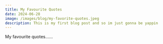 ```yaml
---
title: My Favourite Quotes
date: 2024-06-28
image: /images/blog/my-favorite-quotes.jpeg
description: This is my first blog post and so im just gonna be yappin n stuff and then im gonna be hehe!!!
---
```


My favourite quotes......

